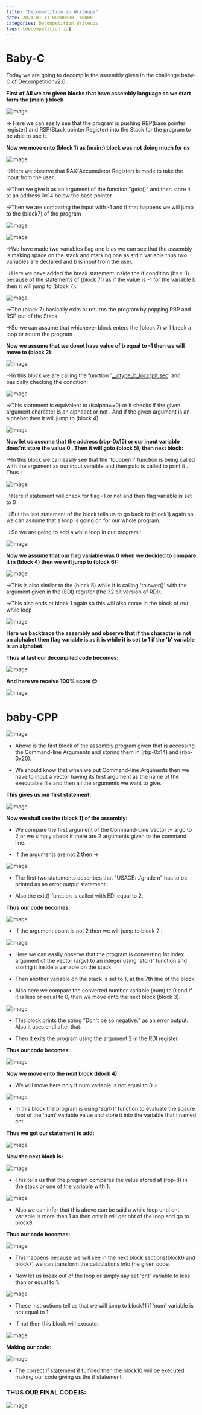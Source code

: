 ```yaml
--- 
title: "Decompetition.io Writeups"
date: 2024-01-11 00:00:00  +0800
categories: Decompetition Writeups
tags: [decompetition.io]
---
```


# Baby-C

Today we are going to decompile the assembly given in the challenge baby-C of Decompetitionv2.0 :

**First of All we are given blocks that have assembly language so we start form the (main:) block**

![image](https://github.com/it4ch1-007/decompetition.io-solutions/assets/133276365/18f3254c-30c5-4311-9872-fd33a2c78fdf)

->  Here we can easily see that the program is pushing RBP(base pointer register) and RSP(Stack pointer Register) into the Stack for the program to be able to use it.

**Now we move onto (block 1) as (main:) block was not doing much for us**

![image](https://github.com/it4ch1-007/decompetition.io-solutions/assets/133276365/98fba478-2930-4d3e-8849-bb46bc42eacd)



->Here we observe that RAX(Accumulator Register) is made to take the input from the user.

->Then we give it as an argument of the function "getc()" and then store it at an address 0x14 below the base pointer

->Then we are comparing the input with -1 and if that happens we will jump to the (block7) of the program

![image](https://github.com/it4ch1-007/decompetition.io-solutions/assets/133276365/639dd5b5-04c0-467d-a265-74764241ccfc)


![image](https://github.com/it4ch1-007/decompetition.io-solutions/assets/133276365/22c0eb84-e229-409d-b4d2-7b38705c7305)



	
->We have made two variables flag and b as we can see that the assembly is making space on the stack and marking one as stdin variable thus two variables are declared and b is input from the user.

->Here we have added the break statement inside the if condition (b==-1) because of the statements of (block 7:) as if the value is -1 for the variable b then it will jump to (block 7).

![image](https://github.com/it4ch1-007/decompetition.io-solutions/assets/133276365/bad25a26-6808-4805-bb86-c7f3c56dcc42)



->The (block 7) basically exits or returns the program by popping RBP and RSP out of the Stack.

->So we can assume that whichever block enters the (block 7) will break a loop or return the program

**Now we assume that we donot have value of b equal to -1 then we will move to (block 2):**

![image](https://github.com/it4ch1-007/decompetition.io-solutions/assets/133276365/86eafd99-8600-4c5d-9f85-f8b399cd0fc3)



->In this block we are calling the function '__ctype_b_loc@plt.sec' and basically checking the condition:

![image](https://github.com/it4ch1-007/decompetition.io-solutions/assets/133276365/a22e500e-6966-4cca-b384-81f33a9d4027)



->This statement is equivalent to (isalpha==0) or it checks if the given argument character is an alphabet or not . And if the given argument is an alphabet then it will jump to (block 4)

![image](https://github.com/it4ch1-007/decompetition.io-solutions/assets/133276365/35340909-8650-4d00-aa58-a01d4cb8b996)



**Now let us assume that the address (rbp-0x15) or our input variable does'nt store the value 0 . Then it will goto (block 5), then next block:**

->In this block we can easily see that the 'toupper()' function is being called with the argument as our input varaible and then putc is called to print it . Thus :

![image](https://github.com/it4ch1-007/decompetition.io-solutions/assets/133276365/68528e40-d925-4941-a877-badd15279c8c)



->Here if statement will check for flag=1 or not and then flag variable is set to 0 

->But the last statement of the block tells us to go back to (block1) again so we can assume that a loop is going on for our whole program.

->So we are going to add a while loop in our program :

![image](https://github.com/it4ch1-007/decompetition.io-solutions/assets/133276365/8f5a2e70-a6a9-43a1-86f7-90cb52195eed)



**Now we assume that our flag variable was 0 when we decided to compare it in (block 4) then we will jump to (block 6):**

![image](https://github.com/it4ch1-007/decompetition.io-solutions/assets/133276365/9fd6139b-527c-437c-a9aa-82cd483d0a7a)


->This is also similar to the (block 5) while it is calling 'tolower()' with the argument given in the (EDI) register (the 32 bit version of RDI).

->This also ends at block 1 again so this will also come in the block of our while loop

![image](https://github.com/it4ch1-007/decompetition.io-solutions/assets/133276365/b9ad4a8a-5f65-4a01-914c-b31a94ed4372)



**Here we backtrace the assembly and observe that if the character is not an alphabet then flag variable is as it is while it is set to 1 if the 'b' variable is an alphabet.**

**Thus at last our decompiled code becomes:**

![image](https://github.com/it4ch1-007/decompetition.io-solutions/assets/133276365/eeda3d26-978e-44a2-9ca5-b37a3156d2d2)



**And here we receive 100% score  😊**

![image](https://github.com/it4ch1-007/decompetition.io-solutions/assets/133276365/810b6403-ee8d-4f62-99e4-8262e05d5011)


# **baby-CPP**

![image](https://github.com/it4ch1-007/decompetition.io-solutions/assets/133276365/7311c80c-a73a-40a2-8399-fbca9f6d9e10)



- Above is the first block of the assembly program given that is accessing the Command-line Arguments and storing them in (rbp-0x14) and (rbp-0x20).

- We should know that when we put Command-line Arguments then we have to input a vector having its first argument as the name of the executable file and then all the arguments we want to give.

**This gives us our first statement:**

![image](https://github.com/it4ch1-007/decompetition.io-solutions/assets/133276365/c92ab3d5-db6c-4d48-a9be-be3ef7873f61)


**Now we shall see the (block 1) of the assembly:**

- We compare the first argument of the Command-Line Vector := argc to 2 or we simply check if there are 2 arguments given to the command line.

- If the arguments are not 2 then ->

![image](https://github.com/it4ch1-007/decompetition.io-solutions/assets/133276365/7941ed41-64aa-445b-9943-c730c4e6da65)



- The first two statements describes that "USAGE: ./grade n" has to be printed as an error output statement.

- Also the exit() function is called with EDI equal to 2.

**Thus our code becomes:**

![image](https://github.com/it4ch1-007/decompetition.io-solutions/assets/133276365/b688c5e2-fdd1-4e1d-8761-82da2b79e741)



- If the argument count is not 2 then we will jump to block 2 :

![image](https://github.com/it4ch1-007/decompetition.io-solutions/assets/133276365/6db60386-8290-4676-b148-dd9a24e8b3f9)



- Here we can easily observe that the program is converting 1st index argument of the vector (argv) to an integer using 'atoi()' function and storing it inside a variable on the stack.

- Then another variable on the stack is set to 1, at the 7th line of the block.

- Also here we compare the converted number variable (num) to 0 and if it is less or equal to 0, then we move onto the next block (block 3).

![image](https://github.com/it4ch1-007/decompetition.io-solutions/assets/133276365/bd76f626-3b07-4c17-9e46-e716eeaa5ab4)



- This block prints the string "Don't be so negative." as an error output. Also it uses endl after that.

- Then it exits the program using the argument 2 in the RDI register.

**Thus our code becomes:**

![image](https://github.com/it4ch1-007/decompetition.io-solutions/assets/133276365/19d7dde3-3719-4266-9a14-0f6eb4470df6)



**Now we move onto the next block (block 4)**

- We will move here only if num variable is not equal to 0->

![image](https://github.com/it4ch1-007/decompetition.io-solutions/assets/133276365/7ecf4715-ea85-4828-a8c3-af8492ecbaf4)



- In this block the program is using 'sqrt()' function to evaluate the sqaure root of the 'num' variable value and store it into the variable that I named cnt.

**Thus we got our statement to add:**

![image](https://github.com/it4ch1-007/decompetition.io-solutions/assets/133276365/269cea6f-37d2-46e1-abd8-8d66cb9e4f12)



**Now the next block is:**

![image](https://github.com/it4ch1-007/decompetition.io-solutions/assets/133276365/d03bcac3-6822-4aa7-b25a-073330326922)



- This tells us that the program compares the value stored at (rbp-8) in  the stack or one of the variable with 1.

![image](https://github.com/it4ch1-007/decompetition.io-solutions/assets/133276365/614501a1-b9ad-4585-9732-01399f7ffa96)



- Also we can infer that this above can be said a while loop until cnt variable is more than 1 as then only it will get oht of the loop and go to block9.

**Thus our code becomes:**

![image](https://github.com/it4ch1-007/decompetition.io-solutions/assets/133276365/768e64e9-cc51-4ded-aa65-429ec667cde1)


- This happens because we will see in the next block sections(block6 and block7) we can transform the calculations into the given code.

- Now let us break out of the loop or simply say set 'cnt' variable to less than or equal to 1.

![image](https://github.com/it4ch1-007/decompetition.io-solutions/assets/133276365/0f1d5c1c-9f33-49bf-b2d7-643783965b62)



- These instructions tell us that we will jump to block11 if 'num' variable is not equal to 1.

- If not then this block will execute:

![image](https://github.com/it4ch1-007/decompetition.io-solutions/assets/133276365/9df06725-31c4-47db-a3b4-93306e288b5f)



**Making our code:**

![image](https://github.com/it4ch1-007/decompetition.io-solutions/assets/133276365/09815c6d-e048-4065-a290-a9c3c3186297)



- The correct if statement if fulfilled then the block10 will be executed making our code giving us the if statement.

### **THUS OUR FINAL CODE IS:**

![image](https://github.com/it4ch1-007/decompetition.io-solutions/assets/133276365/5d1044f8-b425-4eb7-8723-6b90c0f13f52)



